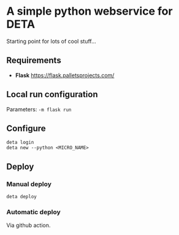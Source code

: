 # A simple python webservice for DETA

Starting point for lots of cool stuff...

## Requirements

 * **Flask** https://flask.palletsprojects.com/

## Local run configuration

Parameters: `-m flask run`

## Configure

```shell script
deta login
deta new --python <MICRO_NAME>
```

## Deploy

### Manual deploy

```shell script
deta deploy
```

### Automatic deploy

Via github action.


